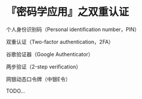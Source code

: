 # 『密码学应用』之双重认证

<!-- vim-markdown-toc GFM -->

<!-- vim-markdown-toc -->

个人身份识别码（Personal identification number，PIN）

双重认证（Two-factor authentication，2FA）

谷歌验证器（Google Authenticator）

两步验证（2-step verification）

网银动态口令牌（中银E令）

TODO...
